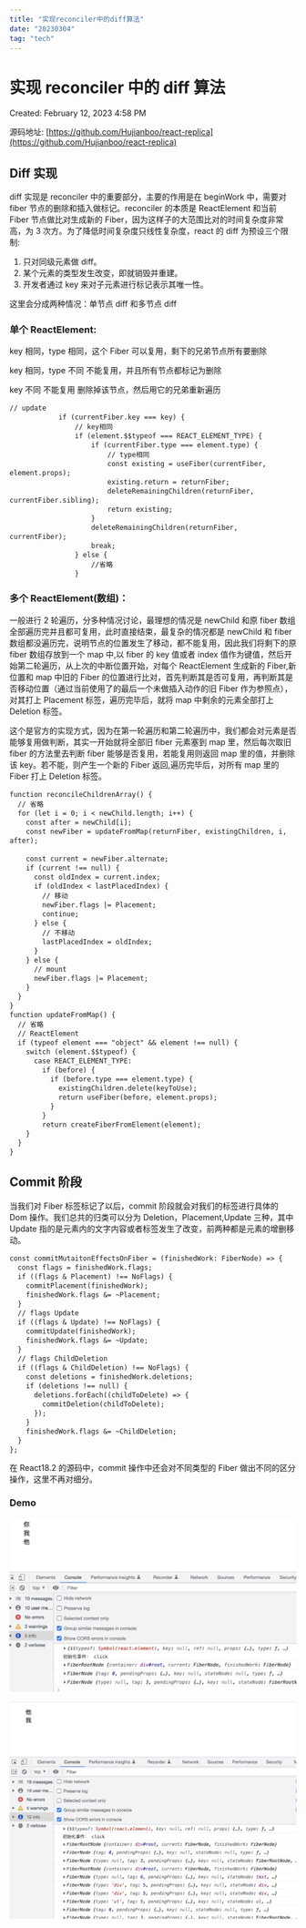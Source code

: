 ```yaml
---
title: "实现reconciler中的diff算法"
date: "20230304"
tag: "tech"
---
```


# 实现 reconciler 中的 diff 算法

Created: February 12, 2023 4:58 PM

源码地址: [https://github.com/Hujianboo/react-replica](https://github.com/Hujianboo/react-replica)

## Diff 实现

diff 实现是 reconciler 中的重要部分，主要的作用是在 beginWork 中，需要对 fiber 节点的删除和插入做标记。reconciler 的本质是 ReactElement 和当前 Fiber 节点做比对生成新的 Fiber，因为这样子的大范围比对的时间复杂度非常高，为 3 次方。为了降低时间复杂度只线性复杂度，react 的 diff 为预设三个限制:

1. 只对同级元素做 diff。
2. 某个元素的类型发生改变，即就销毁并重建。
3. 开发者通过 key 来对子元素进行标记表示其唯一性。

这里会分成两种情况：单节点 diff 和多节点 diff

### **单个 ReactElement:**

key 相同，type 相同，这个 Fiber 可以复用，剩下的兄弟节点所有要删除

key 相同，type 不同 不能复用，并且所有节点都标记为删除

key 不同 不能复用 删除掉该节点，然后用它的兄弟重新遍历

```tsx
// update
			if (currentFiber.key === key) {
				// key相同
				if (element.$$typeof === REACT_ELEMENT_TYPE) {
					if (currentFiber.type === element.type) {
						// type相同
						const existing = useFiber(currentFiber, element.props);
						existing.return = returnFiber;
						deleteRemainingChildren(returnFiber, currentFiber.sibling);
						return existing;
					}
					deleteRemainingChildren(returnFiber, currentFiber);
					break;
				} else {
					//省略
				}
```

### 多个 ReactElement(数组)：

一般进行 2 轮遍历，分多种情况讨论，最理想的情况是 newChild 和原 fiber 数组全部遍历完并且都可复用，此时直接结束，最复杂的情况都是 newChild 和 fiber 数组都没遍历完，说明节点的位置发生了移动，都不能复用，因此我们将剩下的原 fiber 数组存放到一个 map 中,以 fiber 的 key 值或者 index 值作为键值，然后开始第二轮遍历，从上次的中断位置开始，对每个 ReactElement 生成新的 Fiber,新位置和 map 中旧的 Fiber 的位置进行比对，首先判断其是否可复用，再判断其是否移动位置（通过当前使用了的最后一个未做插入动作的旧 Fiber 作为参照点），对其打上 Placement 标签，遍历完毕后，就将 map 中剩余的元素全部打上 Deletion 标签。

这个是官方的实现方式，因为在第一轮遍历和第二轮遍历中，我们都会对元素是否能够复用做判断，其实一开始就将全部旧 fiber 元素塞到 map 里，然后每次取旧 fiber 的方法里去判断 fiber 能够是否复用，若能复用则返回 map 里的值，并删除该 key。若不能，则产生一个新的 Fiber 返回,遍历完毕后，对所有 map 里的 Fiber 打上 Deletion 标签。

```tsx
function reconcileChildrenArray() {
  // 省略
  for (let i = 0; i < newChild.length; i++) {
    const after = newChild[i];
    const newFiber = updateFromMap(returnFiber, existingChildren, i, after);

    const current = newFiber.alternate;
    if (current !== null) {
      const oldIndex = current.index;
      if (oldIndex < lastPlacedIndex) {
        // 移动
        newFiber.flags |= Placement;
        continue;
      } else {
        // 不移动
        lastPlacedIndex = oldIndex;
      }
    } else {
      // mount
      newFiber.flags |= Placement;
    }
  }
}
function updateFromMap() {
  // 省略
  // ReactElement
  if (typeof element === "object" && element !== null) {
    switch (element.$$typeof) {
      case REACT_ELEMENT_TYPE:
        if (before) {
          if (before.type === element.type) {
            existingChildren.delete(keyToUse);
            return useFiber(before, element.props);
          }
        }
        return createFiberFromElement(element);
    }
  }
}
```

## Commit 阶段

当我们对 Fiber 标签标记了以后，commit 阶段就会对我们的标签进行具体的 Dom 操作。我们总共的归类可以分为 Deletion，Placement,Update 三种，其中 Update 指的是元素内的文字内容或者标签发生了改变，前两种都是元素的增删移动。

```tsx
const commitMutaitonEffectsOnFiber = (finishedWork: FiberNode) => {
  const flags = finishedWork.flags;
  if ((flags & Placement) !== NoFlags) {
    commitPlacement(finishedWork);
    finishedWork.flags &= ~Placement;
  }
  // flags Update
  if ((flags & Update) !== NoFlags) {
    commitUpdate(finishedWork);
    finishedWork.flags &= ~Update;
  }
  // flags ChildDeletion
  if ((flags & ChildDeletion) !== NoFlags) {
    const deletions = finishedWork.deletions;
    if (deletions !== null) {
      deletions.forEach((childToDelete) => {
        commitDeletion(childToDelete);
      });
    }
    finishedWork.flags &= ~ChildDeletion;
  }
};
```

在 React18.2 的源码中，commit 操作中还会对不同类型的 Fiber 做出不同的区分操作，这里不再对细分。

### Demo

![1581677860960_.pic.jpg](../实现reconciler的diff算法/1581677860960_.pic.jpg)

![1591677860975_.pic.jpg](../实现reconciler的diff算法/1591677860975_.pic.jpg)
